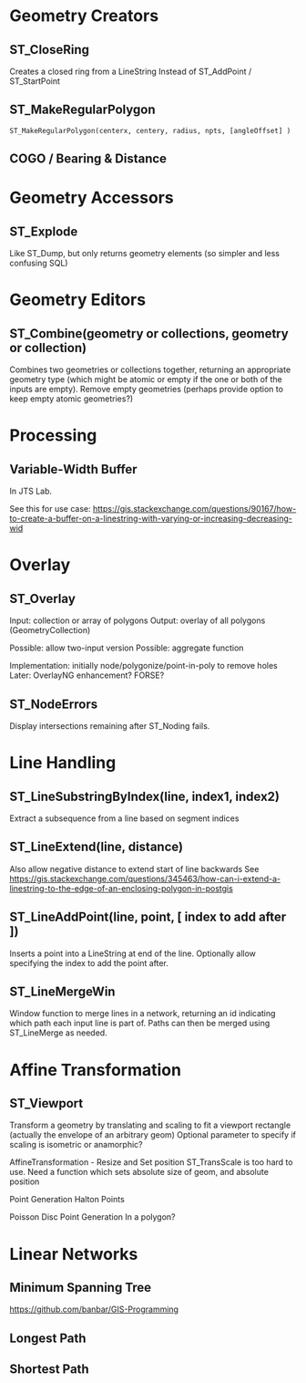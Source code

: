 # Geometry Creators

## ST_CloseRing
Creates a closed ring from a LineString
Instead of ST_AddPoint / ST_StartPoint

## ST_MakeRegularPolygon
`ST_MakeRegularPolygon(centerx, centery, radius, npts, [angleOffset] )`

## COGO / Bearing & Distance

# Geometry Accessors

## ST_Explode
Like ST_Dump, but only returns geometry elements (so simpler and less confusing SQL)

# Geometry Editors

## ST_Combine(geometry or collections, geometry or collection)
Combines two geometries or collections together, returning an appropriate geometry type (which might be atomic or empty if the one or both of the inputs are empty).
Remove empty geometries (perhaps provide option to keep empty atomic geometries?)

# Processing

## Variable-Width Buffer
In JTS Lab.

See this for use case:
https://gis.stackexchange.com/questions/90167/how-to-create-a-buffer-on-a-linestring-with-varying-or-increasing-decreasing-wid

# Overlay

## ST_Overlay
Input: collection or array of polygons
Output: overlay of all polygons (GeometryCollection)

Possible: allow two-input version
Possible: aggregate function

Implementation: initially node/polygonize/point-in-poly to remove holes
Later: OverlayNG enhancement?  FORSE?

## ST_NodeErrors 
Display intersections remaining after ST_Noding fails.

# Line Handling

## ST_LineSubstringByIndex(line, index1, index2)
Extract a subsequence from a line based on segment indices

## ST_LineExtend(line, distance)
Also allow negative distance to extend start of line backwards
See https://gis.stackexchange.com/questions/345463/how-can-i-extend-a-linestring-to-the-edge-of-an-enclosing-polygon-in-postgis

## ST_LineAddPoint(line, point, [ index to add after ]) 
Inserts a point into a LineString at end of the line. Optionally allow specifying the index to add the point after.

## ST_LineMergeWin 
Window function to merge lines in a network, returning an id indicating which path each input line is part of.  Paths can then be merged using ST_LineMerge as needed.

# Affine Transformation

## ST_Viewport
Transform a geometry by translating and scaling to fit a viewport rectangle (actually the envelope of an arbitrary geom)
Optional parameter to specify if scaling is isometric or anamorphic?

AffineTransformation - Resize and Set position
ST_TransScale is too hard to use.  Need a function which sets absolute size of geom, and absolute position

Point Generation
Halton Points

Poisson Disc Point Generation
In a polygon?

# Linear Networks

## Minimum Spanning Tree
https://github.com/banbar/GIS-Programming

## Longest Path

## Shortest Path


